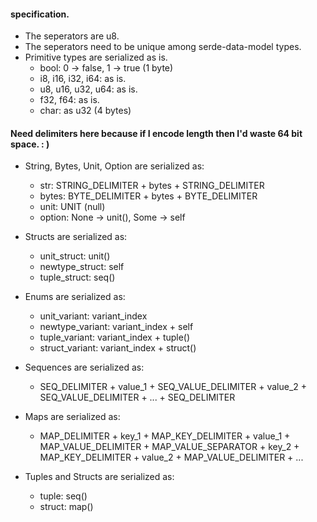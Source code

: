 #### specification.
- The seperators are u8.
- The seperators need to be unique among serde-data-model types.
- Primitive types are serialized as is.
    - bool: 0 -> false, 1 -> true (1 byte)
    - i8, i16, i32, i64: as is.
    - u8, u16, u32, u64: as is.
    - f32, f64: as is.
    - char: as u32 (4 bytes)

#### Need delimiters here because if I encode length then I'd waste 64 bit space. : )
- String, Bytes, Unit, Option are serialized as:
    - str: STRING_DELIMITER + bytes + STRING_DELIMITER
    - bytes: BYTE_DELIMITER + bytes + BYTE_DELIMITER
    - unit: UNIT (null)
    - option: None -> unit(), Some -> self

- Structs are serialized as:
    - unit_struct: unit()
    - newtype_struct: self
    - tuple_struct: seq()

- Enums are serialized as:
    - unit_variant: variant_index
    - newtype_variant: variant_index + self
    - tuple_variant: variant_index + tuple()
    - struct_variant: variant_index + struct()

- Sequences are serialized as:
    - SEQ_DELIMITER + value_1 + SEQ_VALUE_DELIMITER + value_2 + SEQ_VALUE_DELIMITER + ... + SEQ_DELIMITER

- Maps are serialized as:
    - MAP_DELIMITER +
        key_1 + MAP_KEY_DELIMITER +
        value_1 + MAP_VALUE_DELIMITER +
        MAP_VALUE_SEPARATOR +
        key_2 + MAP_KEY_DELIMITER +
        value_2 + MAP_VALUE_DELIMITER +
        ...

- Tuples and Structs are serialized as:
    - tuple: seq()
    - struct: map()
